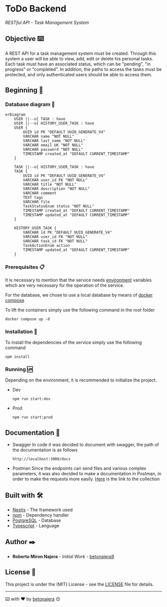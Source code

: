 # ToDo Backend

_RESTful API - Task Management System_

## Objective ⌨️

A REST API for a task management system must be created. Through this system a user will be able to view, add, edit or delete his personal tasks. Each task must have an associated status, which can be "pending", "in progress" or "completed". In addition, the paths to access the tasks must be protected, and only authenticated users should be able to access them.

## Beginning 🚀

### Database diagram 💾

```mermaid
erDiagram
    USER ||--o{ TASK : have
    USER ||--o{ HISTORY_USER_TASK : have
    USER {
        UUID id PK "DEFAULT UUID_GENERATE_V4"
        VARCHAR name "NOT NULL"
        VARCHAR last_name "NOT NULL"
        VARCHAR email UK "NOT NULL"
        VARCHAR password "NOT NULL"
        TIMESTAMP created_at "DEFAULT CURRENT_TIMESTAMP"
    }

    TASK ||--o{ HISTORY_USER_TASK : have
    TASK {
        UUID id PK "DEFAULT UUID_GENERATE_V4"
        VARCHAR user_id FK "NOT NULL"
        VARCHAR title "NOT NULL"
        VARCHAR description "NOT NULL"
        VARCHAR comment
        TEXT tags
        VARCHAR file
        TaskStatusEnum status "NOT NULL"
        TIMESTAMP created_at "DEFAULT CURRENT_TIMESTAMP"
        TIMESTAMP updated_at "DEFAULT CURRENT_TIMESTAMP"
    }

    HISTORY_USER_TASK {
        VARCHAR id PK "DEFAULT UUID_GENERATE_V4"
        VARCHAR user_id FK "NOT NULL"
        VARCHAR task_id FK "NOT NULL"
        TaskActionEnum action
        TIMESTAMP updated_at "DEFAULT CURRENT_TIMESTAMP"
    }
```

### Prerequisites 📋
It is necessary to mention that the service needs [environment](.env.example) variables which are very necessary for the operation of the service.

For the database, we chose to use a local database by means of [docker compose](docker-compose.yml)

To lift the containers simply use the following command in the root folder

```shell
docker compose up -d
```

### Installation 🔧
To install the dependencies of the service simply use the following command
```shell
npm install
```

### Running 🆙
Depending on the environment, it is recommended to initialize the project.

- Dev
    ```shell
    npm run start:dev
    ```
- Prod
    ```shell
    npm run start:prod
    ```
## Documentation 📄
- Swagger
  In code it was decided to document with swagger, the path of the documentation is as follows
  ```route
  http://localhost:3000/docs
  ```


- Postman
  Since the endpoints can send files and various complex parameters, it was also decided to make a documentation in Postman, in order to make the requests more easily.
  [Here](https://www.postman.com/BetoNajera9/workspace/todo) is the link to the collection

## Built with 🛠️

- [Nestjs](https://nestjs.com/) - The framework used
- [npm](https://www.npmjs.com/) - Dependency handler
- [PostgreSQL](https://www.postgresql.org/) - Database
- [Typescript](https://www.typescriptlang.org/) - Language

## Author ✒️

- **Roberto Miron Najera** - _Initial Work_ - [betonajera9](https://github.com/villanuevand)

## License 📄

This project is under the (MIT) License - see the [LICENSE](LICENSE) file for details.

---

⌨️ with ❤️ by [betonajera](https://github.com/BetoNajera9) 😊
